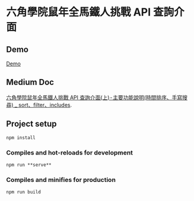# 六角學院鼠年全馬鐵人挑戰 API 查詢介面

## Demo

[Demo](https://itsems.github.io/hex_list/)

## Medium Doc
[六角學院鼠年全馬鐵人挑戰 API 查詢介面(上) - 主要功能說明(時間排序、手寫搜尋) _ sort、filter、includes](https://medium.com/itsems-frontend/%E5%85%AD%E8%A7%92%E5%AD%B8%E9%99%A2%E9%BC%A0%E5%B9%B4%E5%85%A8%E9%A6%AC%E9%90%B5%E4%BA%BA%E6%8C%91%E6%88%B0-api-%E6%9F%A5%E8%A9%A2%E4%BB%8B%E9%9D%A2-%E4%B8%8A-%E4%B8%BB%E8%A6%81%E5%8A%9F%E8%83%BD%E8%AA%AA%E6%98%8E-%E6%99%82%E9%96%93%E6%8E%92%E5%BA%8F-%E6%89%8B%E5%AF%AB%E6%90%9C%E5%B0%8B-sort-filter-includes-3f6cd4a5806c).


## Project setup
```
npm install
```

### Compiles and hot-reloads for development
```
npm run **serve**
```

### Compiles and minifies for production
```
npm run build
```

